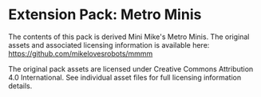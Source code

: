 # Extension Pack: Metro Minis

The contents of this pack is derived  Mini Mike's Metro Minis.  The original assets and associated licensing information is available here: https://github.com/mikelovesrobots/mmmm

The original pack assets are licensed under Creative Commons Attribution 4.0 International.  See individual asset files for full licensing information details.

